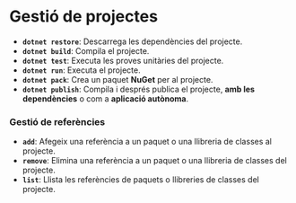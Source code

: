 # Gestió de projectes
- **`dotnet restore`**: Descarrega les dependències del projecte.  
- **`dotnet build`**: Compila el projecte.  
- **`dotnet test`**: Executa les proves unitàries del projecte.  
- **`dotnet run`**: Executa el projecte.  
- **`dotnet pack`**: Crea un paquet **NuGet** per al projecte.  
- **`dotnet publish`**: Compila i després publica el projecte, **amb les dependències** o com a **aplicació autònoma**.  

### **Gestió de referències**
- **`add`**: Afegeix una referència a un paquet o una llibreria de classes al projecte.  
- **`remove`**: Elimina una referència a un paquet o una llibreria de classes del projecte.  
- **`list`**: Llista les referències de paquets o llibreries de classes del projecte.  

